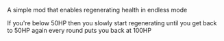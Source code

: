 A simple mod that enables regenerating health in endless mode

 If you're below 50HP then you slowly start regenerating until you get back to 50HP again
 every round puts you back at 100HP
